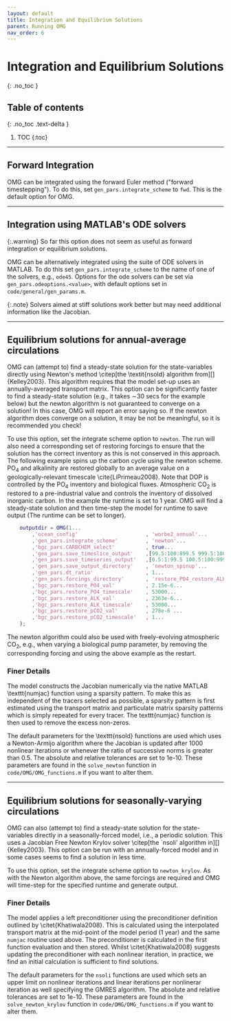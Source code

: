 ```yaml
---
layout: default
title: Integration and Equilibrium Solutions
parent: Running OMG
nav_order: 6
---
```


# Integration and Equilibrium Solutions
{: .no_toc }

## Table of contents
{: .no_toc .text-delta }

1. TOC
{:toc}

---

## Forward Integration

OMG can be integrated using the forward Euler method ("forward timestepping"). To do this, set `gen_pars.integrate_scheme` to `fwd`. This is the default option for OMG.

---

## Integration using MATLAB's ODE solvers

{:.warning}
So far this option does not seem as useful as forward integration or equilibrium solutions. 

OMG can be alternatively integrated using the suite of ODE solvers in MATLAB. To do this set `gen_pars.integrate_scheme` to the name of one of the solvers, e.g., `ode45`. Options for the ode solvers can be set via `gen_pars.odeoptions.<value>`, with default options set in `code/general/gen_params.m`.

{:.note}
Solvers aimed at stiff solutions work better but may need additional information like the Jacobian.

---

## Equilibrium solutions for annual-average circulations

OMG can (attempt to) find a steady-state solution for the state-variables directly using Newton's method \citep[the \textit{nsold} algorithm from][]{Kelley2003}. This algorithm requires that the model set-up uses an annually-averaged transport matrix. This option can be significantly faster to find a steady-state solution (e.g., it takes $\sim$30 secs for the example below) but the newton algorithm is not guaranteed to converge on a solution! In this case, OMG will report an error saying so. If the newton algorithm does converge on a solution, it may be not be meaningful, so it is recommended you check!

To use this option, set the integrate scheme option to `newton`. The run will also need a corresponding set of restoring forcings to ensure that the solution has the correct inventory as this is not conserved in this approach. The following example spins up the carbon cycle using the newton scheme. PO$_4$ and alkalinity are restored globally to an average value on a geologically-relevant timescale \cite{LiPrimeau2008}. Note that DOP is controlled by the PO$_4$ inventory and biological fluxes. Atmospheric CO$_2$ is restored to a pre-industrial value and controls the inventory of dissolved inorganic carbon. In the example the runtime is set to 1 year. OMG will find a steady-state solution and then time-step the model for runtime to save output (The runtime can be set to longer).

```matlab
    outputdir = OMG(1...
        ,'ocean_config'                      , 'worbe2_annual'...
        ,'gen_pars.integrate_scheme'         , 'newton'...
        ,'bgc_pars.CARBCHEM_select'          , true...
        ,'gen_pars.save_timeslice_output'    ,[99.5:100:899.5 999.5:1000:9999.5]...
        ,'gen_pars.save_timeseries_output'   ,[0.5:1:99.5 100.5:100:999.5 1000.5:1000:9999.5]...
        ,'gen_pars.save_output_directory'    , 'newton_spinup'...
        ,'gen_pars.dt_ratio'                 , 1...
        ,'gen_pars.forcings_directory'       , 'restore_PO4_restore_ALK_restore_pCO2'...
        ,'bgc_pars.restore_PO4_val'          , 2.15e-6...
        ,'bgc_pars.restore_PO4_timescale'    , 53000...
        ,'bgc_pars.restore_ALK_val'          , 2363e-6...
        ,'bgc_pars.restore_ALK_timescale'    , 53000...
        ,'bgc_pars.restore_pCO2_val'         , 278e-6 ...
        ,'bgc_pars.restore_pCO2_timescale'   , 1...
    );
```

The newton algorithm could also be used with freely-evolving atmospheric CO$_2$, e.g., when varying a biological pump parameter, by removing the corresponding forcing and using the above example as the restart.

### Finer Details

The model constructs the Jacobian numerically via the native MATLAB \texttt{numjac} function using a sparsity pattern. To make this as independent of the tracers selected as possible, a sparsity pattern is first estimated using the transport matrix and particulate matrix sparsity patterns which is simply repeated for every tracer. The texttt{numjac} function is then used to remove the excess non-zeros.

The default parameters for the \texttt{nsold} functions are used which uses a Newton-Armijo algorithm where the Jacobian is updated after 1000 nonlinear iterations or whenever the ratio of successive norms is greater than 0.5. The absolute and relative tolerances are set to 1e-10. These parameters are found in the `solve_newton` function in `code/OMG/OMG_functions.m` if you want to alter them.

---

## Equilibrium solutions for seasonally-varying circulations

OMG can also (attempt to) find a steady-state solution for the state-variables directly in a seasonally-forced model, i.e., a periodic solution. This uses a Jacobian Free Newton Krylov solver  \citep[the `nsoli' algorithm in][]{Kelley2003}. This option can be run with an annually-forced model and in some cases seems to find a solution in less time.

To use this option, set the integrate scheme option to `newton_krylov`. As with the Newton algorithm above, the same forcings are required and OMG will time-step for the specified runtime and generate output.

### Finer Details

The model applies a left preconditioner using the preconditioner definition outlined by \citet{Khatiwala2008}. This is calculated using the interpolated transport matrix at the mid-point of the model period (1 year) and the same `numjac` routine used above. The preconditioner is calculated in the first function evaluation and then stored. Whilst \citet{Khatiwala2008} suggests updating the preconditioner with each nonlinear iteration, in practice, we find an initial calculation is sufficient to find solutions. 

The default parameters for the `nsoli` functions are used which sets an upper limit on nonlinear iterations and linear iterations per nonlinerar iteration as well specifying the GMRES algorithm. The absolute and relative tolerances are set to 1e-10. These parameters are found in the `solve_newton_krylov` function in `code/OMG/OMG_functions.m` if you want to alter them.
